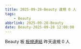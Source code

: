 ```yaml
---
title: 2025-09-28-Beauty 違規 0 人
tags:
    - Beauty
abbrlink: 2025-09-28-Beauty
date: Beauty-2025-09-28 12:00:00
---
```

Beauty 板 [板規連結](https://www.ptt.cc/bbs/Beauty/M.1630069980.A.84B.html)
昨天違規 0 人

